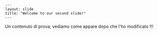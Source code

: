    ---
    layout: slide
    title: "Welcome to our second slide!"
    ---
   Un contenuto di prova; vediamo come appare dopo che l'ho modificato !!!
